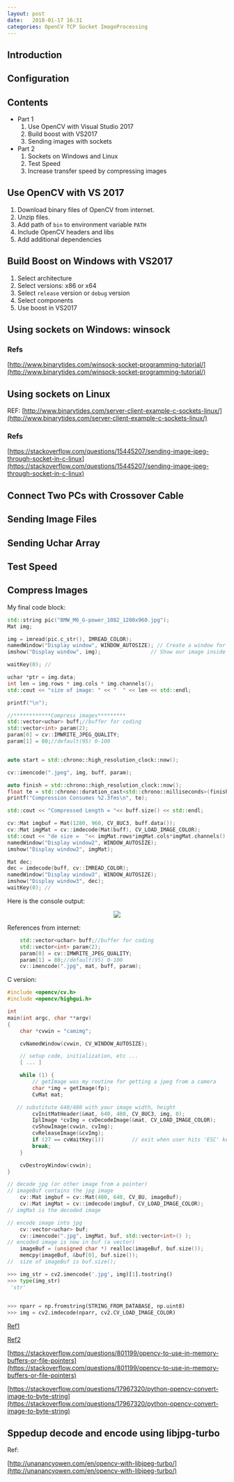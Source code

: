 ```yaml
---
layout: post
date:   2018-01-17 16:31
categories: OpenCV TCP Socket ImageProcessing
---
```


## Introduction

## Configuration

## Contents

* Part 1
  1. Use OpenCV with Visual Studio 2017
  2. Build boost with VS2017
  3. Sending images with sockets
* Part 2
  1. Sockets on Windows and Linux
  2. Test Speed
  3. Increase transfer speed by compressing images
  
## Use OpenCV with VS 2017

1. Download binary files of OpenCV from internet. 
2. Unzip files.   
3. Add path of `bin` to environment variable `PATH`
4. Include OpenCV headers and libs
5. Add additional dependencies

## Build Boost on Windows with VS2017

1. Select architecture
2. Select versions: x86 or x64
3. Select `release` version or `debug` version
4. Select components
5. Use boost in VS2017

## Using sockets on Windows: winsock

### Refs
[http://www.binarytides.com/winsock-socket-programming-tutorial/](http://www.binarytides.com/winsock-socket-programming-tutorial/)

## Using sockets on Linux

REF:
[http://www.binarytides.com/server-client-example-c-sockets-linux/](http://www.binarytides.com/server-client-example-c-sockets-linux/)

### Refs

[https://stackoverflow.com/questions/15445207/sending-image-jpeg-through-socket-in-c-linux](https://stackoverflow.com/questions/15445207/sending-image-jpeg-through-socket-in-c-linux)

## Connect Two PCs with Crossover Cable

## Sending Image Files

## Sending Uchar Array

## Test Speed

## Compress Images


My final code block:
```cpp
std::string pic("BMW_M6_G-power_1082_1280x960.jpg");
Mat img;

img = imread(pic.c_str(), IMREAD_COLOR);
namedWindow("Display window", WINDOW_AUTOSIZE); // Create a window for display.
imshow("Display window", img);                // Show our image inside it.

waitKey(0); //

uchar *ptr = img.data;
int len = img.rows * img.cols * img.channels();
std::cout << "size of image: " << "  " << len << std::endl;

printf("\n");

//************Compress images*********
std::vector<uchar> buff;//buffer for coding
std::vector<int> param(2);
param[0] = cv::IMWRITE_JPEG_QUALITY;
param[1] = 80;//default(95) 0-100


auto start = std::chrono::high_resolution_clock::now();

cv::imencode(".jpeg", img, buff, param);

auto finish = std::chrono::high_resolution_clock::now();
float te = std::chrono::duration_cast<std::chrono::milliseconds>(finish - start).count();
printf("Compression Consumes %2.3fms\n", te);

std::cout << "Compressed Length = "<< buff.size() << std::endl;

cv::Mat imgbuf = Mat(1280, 960, CV_8UC3, buff.data());
cv::Mat imgMat = cv::imdecode(Mat(buff), CV_LOAD_IMAGE_COLOR);
std::cout << "de size =  "<< imgMat.rows*imgMat.cols*imgMat.channels() <<std::endl;
namedWindow("Display window2", WINDOW_AUTOSIZE);
imshow("Display window2", imgMat);

Mat dec;
dec = imdecode(buff, cv::IMREAD_COLOR);
namedWindow("Display window3", WINDOW_AUTOSIZE);
imshow("Display window3", dec);
waitKey(0); //
```

Here is the console output:

<div style="text-align:center"><img src="{{site.baseurl}}/assets/SendingImages/2018-01-18 08_57_23-x64_Release_server_exe.png" /></div>

References from internet:


```cpp
    std::vector<uchar> buff;//buffer for coding
    std::vector<int> param(2);
    param[0] = cv::IMWRITE_JPEG_QUALITY;
    param[1] = 80;//default(95) 0-100
    cv::imencode(".jpg", mat, buff, param);
```

C version:

```cpp
#include <opencv/cv.h>
#include <opencv/highgui.h>

int
main(int argc, char **argv)
{
    char *cvwin = "camimg";

    cvNamedWindow(cvwin, CV_WINDOW_AUTOSIZE);

    // setup code, initialization, etc ...
    [ ... ]

    while (1) {      
        // getImage was my routine for getting a jpeg from a camera
        char *img = getImage(fp);
        CvMat mat;

   // substitute 640/480 with your image width, height 
        cvInitMatHeader(&mat, 640, 480, CV_8UC3, img, 0);
        IplImage *cvImg = cvDecodeImage(&mat, CV_LOAD_IMAGE_COLOR);
        cvShowImage(cvwin, cvImg);
        cvReleaseImage(&cvImg);
        if (27 == cvWaitKey(1))         // exit when user hits 'ESC' key
        break;
    }

    cvDestroyWindow(cvwin);
}
```

```cpp
// decode jpg (or other image from a pointer)
// imageBuf contains the jpg image
    cv::Mat imgbuf = cv::Mat(480, 640, CV_8U, imageBuf);
    cv::Mat imgMat = cv::imdecode(imgbuf, CV_LOAD_IMAGE_COLOR);
// imgMat is the decoded image

// encode image into jpg
    cv::vector<uchar> buf;
    cv::imencode(".jpg", imgMat, buf, std::vector<int>() );
// encoded image is now in buf (a vector)
    imageBuf = (unsigned char *) realloc(imageBuf, buf.size());
    memcpy(imageBuf, &buf[0], buf.size());
//  size of imageBuf is buf.size();
```


```py
>>> img_str = cv2.imencode('.jpg', img)[1].tostring()
>>> type(img_str)
 'str'
 

>>> nparr = np.fromstring(STRING_FROM_DATABASE, np.uint8)
>>> img = cv2.imdecode(nparr, cv2.CV_LOAD_IMAGE_COLOR)
```


[Ref1](https://stackoverflow.com/questions/33535151/compress-mat-into-jpeg-and-save-the-result-into-memory)

[Ref2](https://docs.opencv.org/3.1.0/d4/da8/group__imgcodecs.html#ga461f9ac09887e47797a54567df3b8b63)

[https://stackoverflow.com/questions/801199/opencv-to-use-in-memory-buffers-or-file-pointers](https://stackoverflow.com/questions/801199/opencv-to-use-in-memory-buffers-or-file-pointers)


[https://stackoverflow.com/questions/17967320/python-opencv-convert-image-to-byte-string](https://stackoverflow.com/questions/17967320/python-opencv-convert-image-to-byte-string)

## Sppedup decode and encode using libjpg-turbo

Ref:

[http://unanancyowen.com/en/opencv-with-libjpeg-turbo/](http://unanancyowen.com/en/opencv-with-libjpeg-turbo/)